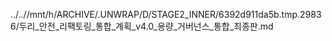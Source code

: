 ../..//mnt/h/ARCHIVE/.UNWRAP/D/STAGE2_INNER/6392d911da5b.tmp.29836/두리_안전_리팩토링_통합_계획_v4.0_용량_거버넌스_통합_최종판.md